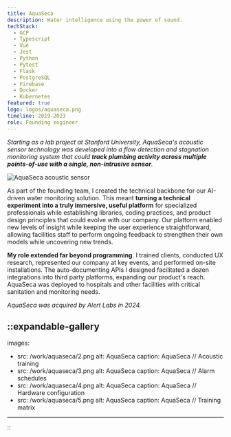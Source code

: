 ```yaml
---
title: AquaSeca
description: Water intelligence using the power of sound.
techStack:
  - GCP
  - Typescript
  - Vue
  - Jest
  - Python
  - Pytest
  - Flask
  - PostgreSQL
  - Firebase
  - Docker
  - Kubernetes
featured: true
logo: logos/aquaseca.png
timeline: 2019-2023
role: Founding engineer
---
```


_Starting as a lab project at Stanford University, AquaSeca's acoustic sensor technology was developed into a flow 
detection and stagnation monitoring system that could **track plumbing activity across multiple
points-of-use with a single, non-intrusive sensor**._

![AquaSeca acoustic sensor](/work/aquaseca/1.jpeg "A small detection powerhouse")

As part of the founding team, I created the technical backbone for our AI-driven water monitoring solution. This meant
**turning a technical experiment into a truly immersive, useful platform** for specialized professionals while 
establishing libraries, coding practices, and product design principles that could evolve with our company.
Our platform enabled new levels of insight while keeping the user experience straightforward,
allowing facilities staff to perform ongoing feedback to strengthen their own models while uncovering new trends.

**My role extended far beyond programming**. I trained clients, conducted UX research, represented our company at key
events, and performed on-site installations. The auto-documenting APIs I designed facilitated a dozen
integrations into third party platforms, expanding our product's reach. AquaSeca was deployed to hospitals and other 
facilities with critical sanitation and monitoring needs.

*AquaSeca was acquired by Alert Labs in 2024.*

::expandable-gallery
---
images:

- src: /work/aquaseca/2.png
  alt: AquaSeca
  caption: AquaSeca // Acoustic training
- src: /work/aquaseca/3.png
  alt: AquaSeca
  caption: AquaSeca // Alarm schedules
- src: /work/aquaseca/4.png
  alt: AquaSeca
  caption: AquaSeca // Hardware configuration
- src: /work/aquaseca/5.png
  alt: AquaSeca
  caption: AquaSeca // Training matrix

---
::
